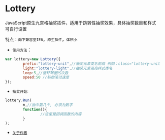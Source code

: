 # Lottery
JavaScript原生九宫格抽奖插件，适用于跳转性抽奖效果，具体抽奖数目和样式可自行设置

特点：`向下兼容至IE6`，`原生插件`，`体积小`

* `使用方法`：

```javascript
var lottery=new Lottery({
        prefix:"lottery-unit",//抽奖元素类名前缀 例如：class="lottery-unit lottery-unit-1"
        light:"lottery-light",//抽奖元素高亮样式类名
        loop:5,//循环转圈的次数
        speed:50 //初始滚动速度
});
```
* `抽奖开始`:

```javascript
lottery.Run(
        n,//抽中第几个, 必须为数字
        function(){
                //这里是回调函数的内容
        }
);
```

* [`关于作者`](http://www.douchaoyang.com)
